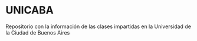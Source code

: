 # UNICABA
Repositorio con la información de las clases impartidas en la Universidad de la Ciudad de Buenos Aires
